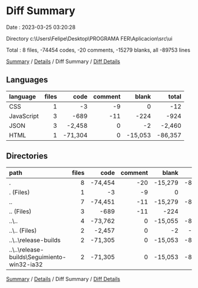 # Diff Summary

Date : 2023-03-25 03:20:28

Directory c:\\Users\\Felipe\\Desktop\\PROGRAMA FER\\Aplicacion\\src\\ui

Total : 8 files,  -74454 codes, -20 comments, -15279 blanks, all -89753 lines

[Summary](results.md) / [Details](details.md) / Diff Summary / [Diff Details](diff-details.md)

## Languages
| language | files | code | comment | blank | total |
| :--- | ---: | ---: | ---: | ---: | ---: |
| CSS | 1 | -3 | -9 | 0 | -12 |
| JavaScript | 3 | -689 | -11 | -224 | -924 |
| JSON | 3 | -2,458 | 0 | -2 | -2,460 |
| HTML | 1 | -71,304 | 0 | -15,053 | -86,357 |

## Directories
| path | files | code | comment | blank | total |
| :--- | ---: | ---: | ---: | ---: | ---: |
| . | 8 | -74,454 | -20 | -15,279 | -89,753 |
| . (Files) | 1 | -3 | -9 | 0 | -12 |
| .. | 7 | -74,451 | -11 | -15,279 | -89,741 |
| .. (Files) | 3 | -689 | -11 | -224 | -924 |
| ..\\.. | 4 | -73,762 | 0 | -15,055 | -88,817 |
| ..\\.. (Files) | 2 | -2,457 | 0 | -2 | -2,459 |
| ..\\..\\release-builds | 2 | -71,305 | 0 | -15,053 | -86,358 |
| ..\\..\\release-builds\\Seguimiento-win32-ia32 | 2 | -71,305 | 0 | -15,053 | -86,358 |

[Summary](results.md) / [Details](details.md) / Diff Summary / [Diff Details](diff-details.md)